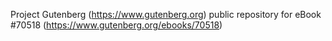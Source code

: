 Project Gutenberg (https://www.gutenberg.org) public repository for
eBook #70518 (https://www.gutenberg.org/ebooks/70518)
